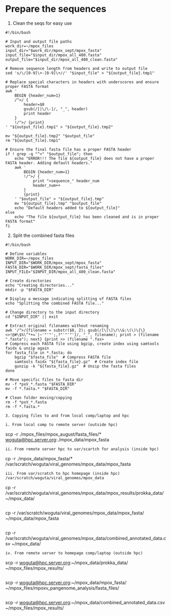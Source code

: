 # Prepare the sequences

1. Clean the seqs for easy use
```
#!/bin/bash

# Input and output file paths
work_dir=~/mpox_files
input_dir="$work_dir/mpox_sept/mpox_fasta"
input_file="$input_dir/mpox_all_480.fasta"
output_file="$input_dir/mpox_all_480_clean.fasta"

# Remove sequence length from headers and write to output file
sed 's/\/[0-9]\+-[0-9]\+//' "$input_file" > "${output_file}.tmp1"

# Replace special characters in headers with underscores and ensure proper FASTA format
awk '
    BEGIN {header_num=1}
    /^>/ {
        header=$0
        gsub(/[|\/\-]/, "_", header)
        print header
    }
    !/^>/ {print}
' "${output_file}.tmp1" > "${output_file}.tmp2"

mv "${output_file}.tmp2" "$output_file"
rm "${output_file}.tmp1"

# Ensure the final fasta file has a proper FASTA header
if ! grep -q "^>" "$output_file"; then
    echo "ERROR!!! The file ${output_file} does not have a proper FASTA header. Adding default headers."
    awk '
        BEGIN {header_num=1}
        !/^>/ {
            print ">sequence_" header_num
            header_num++
        }
        {print}
    ' "$output_file" > "${output_file}.tmp"
    mv "${output_file}.tmp" "$output_file"
    echo "Default headers added to ${output_file}"
else
    echo "The file ${output_file} has been cleaned and is in proper FASTA format"
fi
```
2. Split the combined fasta files
```
#!/bin/bash

# Define variables
WORK_DIR=~/mpox_files
INPUT_DIR="$WORK_DIR/mpox_sept/mpox_fasta"
FASTA_DIR="$WORK_DIR/mpox_sept/fasta_files"
INPUT_FILE="$INPUT_DIR/mpox_all_480_clean.fasta"

# Create directories
echo "Creating directories..."
mkdir -p "$FASTA_DIR"

# Display a message indicating splitting of FASTA files
echo "Splitting the combined FASTA file..."

# Change directory to the input directory
cd "$INPUT_DIR" || exit

# Extract original filenames without renaming
awk '/^>/{filename = substr($0, 2); gsub(/[\[\]\/\\&:\(\)\{\}<>!@#\$%\^*+=`|~'"'"';,?"'"'"']/, "_", filename); print > (filename ".fasta"); next} {print >> (filename ".fas>
# Compress each FASTA file using bgzip, create index using samtools faidx & unzip again
for fasta_file in *.fasta; do
    bgzip "$fasta_file"  # Compress FASTA file
    samtools faidx "${fasta_file}.gz"  # Create index file
    gunzip -k "${fasta_file}.gz"  # Unzip the fasta files
done

# Move specific files to fasta dir
mv -f *pxV_*.fasta "$FASTA_DIR"
mv -f *.fasta.* "$FASTA_DIR"

# Clean folder moving/copying
rm -f *pxV_*.fasta
rm -f *.fasta.*

3. Copying files to and from local comp/laptop and hpc 

i. From local comp to remote server (outside hpc)
```
scp -r ./mpox_files/mpox_august/fasta_files/* woguta@hpc.server.org:./mpox_data/mpox_fasta
```
ii. From remote server hpc to var/scartch for analysis (inside hpc)
```
cp -r ./mpox_data/mpox_fasta/* /var/scratch/woguta/viral_genomes/mpox_data/mpox_fasta
```
iii. From var/scratch to hpc homepage (inside hpc) /var/scratch/woguta/viral_genomes/mpox_data
```
cp -r /var/scratch/woguta/viral_genomes/mpox_data/mpox_results/prokka_data/ ~/mpox_data/
```
```
cp -r /var/scratch/woguta/viral_genomes/mpox_data/mpox_fasta/ ~/mpox_data/mpox_fasta
```
```
cp -r /var/scratch/woguta/viral_genomes/mpox_data/combined_annotated_data.csv ~/mpox_data/
```
iv. From remote server to homepage comp/laptop (outside hpc)
```
scp -r woguta@hpc.server.org:~/mpox_data/prokka_data/ ~/mpox_files/mpox_results/
```
```
scp -r woguta@hpc.server.org:~/mpox_data/mpox_fasta/ ~/mpox_files/mpoxv_pangenome_analysis/fasta_files/
```
```
scp -r woguta@hpc.server.org:~/mpox_data/combined_annotated_data.csv ~/mpox_files/mpox_results/
```
